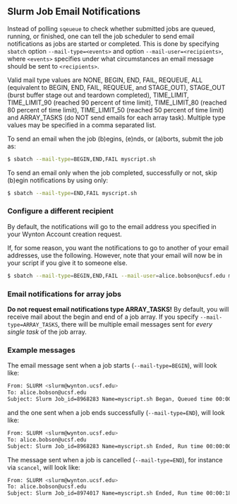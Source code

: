 ## Slurm Job Email Notifications

Instead of polling `sqeueue` to check whether submitted jobs are queued, running, or finished, one can tell the job scheduler to send email notifications as jobs are started or completed.  This is done by specifying `sbatch` option `--mail-type=<events>` and option `--mail-user=<recipients>`, where `<events>` specifies under what circumstances an email message should be sent to `<recipients>`.

Valid mail type values are NONE, BEGIN, END, FAIL, REQUEUE, ALL (equivalent to BEGIN, END, FAIL, REQUEUE, and STAGE_OUT), STAGE_OUT (burst buffer stage out and teardown completed), TIME_LIMIT, TIME_LIMIT_90 (reached 90 percent of time limit), TIME_LIMIT_80 (reached 80 percent of time limit), TIME_LIMIT_50 (reached 50 percent of time limit) and ARRAY_TASKS (do NOT send emails for each array task). Multiple type values may be specified in a comma separated list.

To send an email when the job (b)egins, (e)nds, or (a)borts, submit the job as:

```sh
$ sbatch --mail-type=BEGIN,END,FAIL myscript.sh
```

To send an email only when the job completed, successfully or not, skip (b)egin notifications by using only:

```sh
$ sbatch --mail-type=END,FAIL myscript.sh
```

### Configure a different recipient

By default, the notifications will go to the email address you specified in your Wynton Account creation request.

If, for some reason, you want the notifications to go to another of your email addresses, use the following. However, note that your email will now be in your script if you give it to someone else.

```sh
$ sbatch --mail-type=BEGIN,END,FAIL --mail-user=alice.bobson@ucsf.edu myscript.sh
```

### Email notifications for array jobs

**Do not request email notifications type ARRAY_TASKS!** By default, you will receive mail about the begin and end of a job array. If you specify `--mail-type=ARRAY_TASKS`, there will be multiple email messages sent for _every single task_ of the job array.

### Example messages

The email message sent when a job starts (`--mail-type=BEGIN`), will look like:

```sh
From: SLURM <slurm@wynton.ucsf.edu>
To: alice.bobson@ucsf.edu
Subject: Slurm Job_id=8968283 Name=myscript.sh Began, Queued time 00:00:01
```

and the one sent when a job ends successfully (`--mail-type=END`), will look like:

```sh
From: SLURM <slurm@wynton.ucsf.edu>
To: alice.bobson@ucsf.edu
Subject: Slurm Job_id=8968283 Name=myscript.sh Ended, Run time 00:00:00, COMPLETED, ExitCode 0
```

The message sent when a job is cancelled (`--mail-type=END`),  for instance via `scancel`, will look like:

```sh
From: SLURM <slurm@wynton.ucsf.edu>
To: alice.bobson@ucsf.edu
Subject: Slurm Job_id=8974017 Name=myscript.sh Ended, Run time 00:00:18, CANCELLED, ExitCode 0
```


